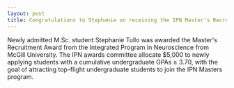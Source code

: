 ```yaml
---
layout: post
title: Congratulations to Stephanie on receiving the IPN Master's Recruitment Award.
---
```


Newly admitted M.Sc. student Stephanie Tullo was awarded the Master's Recruitment Award from the Integrated Program in Neuroscience from McGill University. The IPN awards committee allocate $5,000 to newly applying students with a cumulative undergraduate GPAs ≥ 3.70, with the goal of attracting top-flight undergraduate students to join the IPN Masters program. 

